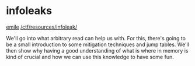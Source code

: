 # infoleaks

[emile](/about#contact) [/ctf/resources/infoleak/](/ctf/resources/infoleak/)

We'll go into what arbitrary read can help us with. For this, there's going to be a small introduction to some mitigation techniques and jump tables. We'll then show why having a good understanding of what is where in memory is kind of crucial and how we can use this knowledge to have some fun.
